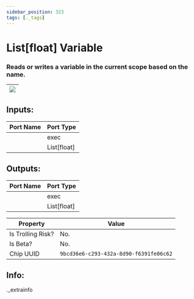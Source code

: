 ```yaml
---
sidebar_position: 323
tags: [._tags]
---
```


# List[float] Variable


### Reads or writes a variable in the current scope based on the name.

| ![](https://images-ext-2.discordapp.net/external/MPmIaQzlEPmgGWlgi-WxBBXt0Bjv_zWPkg1y1f_sy3s/https/www.recroomcircuits.com/image/circuit/absolute-value?width=206&height=108) |
|-----|

## Inputs:
| Port Name | Port Type |
|-----------|-----------|
|  | exec |
|  | List[float] |

## Outputs:
| Port Name | Port Type |
|-----------|-----------|
|  | exec |
|  | List[float] | 

| Property  | Value |
|-------------------|-----------|
| Is Trolling Risk? | No. |
| Is Beta? | No. |
| Chip UUID | `9bcd36e6-c293-432a-8d90-f6391fe06c62` |

## Info:
._extrainfo